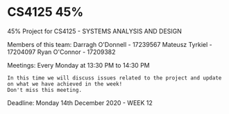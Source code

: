 # CS4125 45%

45% Project for CS4125 - SYSTEMS ANALYSIS AND DESIGN

Members of this team: 
    Darragh O'Donnell - 17239567 
    Mateusz Tyrkiel - 17204097 
    Ryan O'Connor - 17209382

Meetings: 
    Every Monday at 13:30 PM to 14:30 PM
  
    In this time we will discuss issues related to the project and update on what we have achieved in the week!
    Don't miss this meeting.

Deadline:
    Monday 14th December 2020 - WEEK 12
